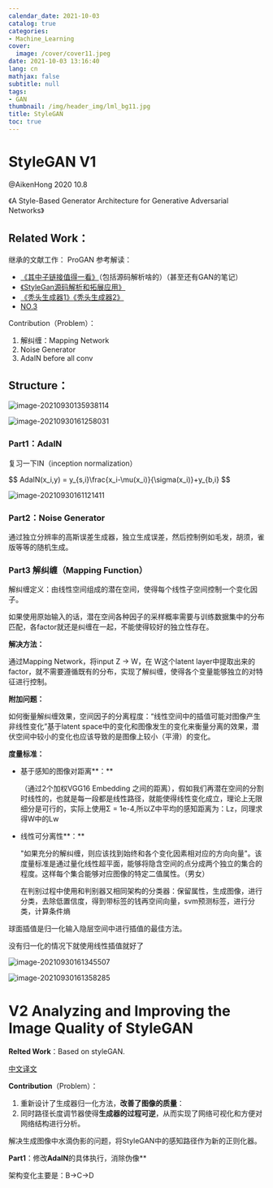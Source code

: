 ```yaml
---
calendar_date: 2021-10-03
catalog: true
categories:
- Machine_Learning
cover:
  image: /cover/cover11.jpeg
date: 2021-10-03 13:16:40
lang: cn
mathjax: false
subtitle: null
tags:
- GAN
thumbnail: /img/header_img/lml_bg11.jpg
title: StyleGAN
toc: true
---
```


# StyleGAN V1 

@AikenHong 2020 10.8

《A Style-Based Generator Architecture for Generative Adversarial Networks》

## Related Work：
继承的文献工作： ProGAN
参考解读：

- [《其中子链接值得一看》](https://blog.csdn.net/a312863063/article/details/88795147)（包括源码解析啥的）（甚至还有GAN的笔记）
- [《StyleGan源码解析和拓展应用》](http://www.gwylab.com/pdf/Note_StyleGAN.pdf)
- [《秃头生成器1》](https://cuijiahua.com/blog/2020/07/dl-22.html)[《秃头生成器2》 ](https://cloud.tencent.com/developer/article/1658228)
- [NO.3](https://medium.com/swlh/hairstyle-transfer-semantic-editing-gan-latent-code-b3a6ccf91e82)

Contribution（Problem）：

1.  解纠缠：Mapping Network
2.  Noise Generator
3.  AdaIN before all conv

## Structure：

![image-20210930135938114](https://picture-bed-001-1310572365.cos.ap-guangzhou.myqcloud.com/imgs/img/20210930135941.png)

![image-20210930161258031](https://picture-bed-001-1310572365.cos.ap-guangzhou.myqcloud.com/imgs/img/20210930161259.png)

### Part1：AdaIN


复习一下IN（inception normalization）
 
<div>
$$ 
AdaIN(x_i,y) = y_{s,i}\frac{x_i-\mu(x_i)}{\sigma(x_i)}+y_{b,i}
 $$
</div>
 
![image-20210930161121411](https://picture-bed-001-1310572365.cos.ap-guangzhou.myqcloud.com/imgs/img/20210930161124.png)

### Part2：Noise Generator

通过独立分辨率的高斯误差生成器，独立生成误差，然后控制例如毛发，胡须，雀版等等的随机生成。

### **Part3** 解纠缠（Mapping Function）

解纠缠定义：由线性空间组成的潜在空间，使得每个线性子空间控制一个变化因子。

如果使用原始输入的话，潜在空间各种因子的采样概率需要与训练数据集中的分布匹配，各factor就还是纠缠在一起，不能使得较好的独立性存在。

**解决方法：**

通过Mapping Network，将input Z -> W，在 W这个latent layer中提取出来的factor，就不需要遵循既有的分布，实现了解纠缠，使得各个变量能够独立的对特征进行控制。

**附加问题：**

如何衡量解纠缠效果，空间因子的分离程度：“线性空间中的插值可能对图像产生非线性变化”基于latent space中的变化和图像发生的变化来衡量分离的效果，潜伏空间中较小的变化也应该导致的是图像上较小（平滑）的变化。

**度量标准：**

- 基于感知的图像对距离**：**

  （通过2个加权VGG16 Embedding 之间的距离），假如我们再潜在空间的分割时线性的，也就是每一段都是线性路径，就能使得线性变化成立，理论上无限细分是可行的，实际上使用Σ = 1e-4,所以Z中平均的感知距离为：Lz，同理求得W中的Lw

- 线性可分离性**：**

  "如果充分的解纠缠，则应该找到始终和各个变化因素相对应的方向向量"。该度量标准是通过量化线性超平面，能够将隐含空间的点分成两个独立的集合的程度。这样每个集合能够对应图像的特定二值属性。（男女）

  在判别过程中使用和判别器又相同架构的分类器：保留属性，生成图像，进行分类，去除低置信度，得到带标签的钱再空间向量，svm预测标签，进行分类，计算条件熵

球面插值是归一化输入隐层空间中进行插值的最佳方法。

没有归一化的情况下就使用线性插值就好了

![image-20210930161345507](https://picture-bed-001-1310572365.cos.ap-guangzhou.myqcloud.com/imgs/img/20210930161347.png)

![image-20210930161358285](https://picture-bed-001-1310572365.cos.ap-guangzhou.myqcloud.com/imgs/img/20210930161359.png)

# V2 Analyzing and Improving the Image Quality of StyleGAN

**Relted Work**：Based on styleGAN.

[中文译文](http://www.gwylab.com/pdf/stylegan2_chs.pdf)

**Contribution**（Problem）：

1. 重新设计了生成器归一化方法，**改善了图像的质量**：
2. 同时路径长度调节器使得**生成器的过程可逆**，从而实现了网络可视化和方便对网络结构进行分析。

解决生成图像中水滴伪影的问题，将StyleGAN中的感知路径作为新的正则化器。

**Part1**：修改**AdaIN**的具体执行，消除伪像**

架构变化主要是：B->C->D